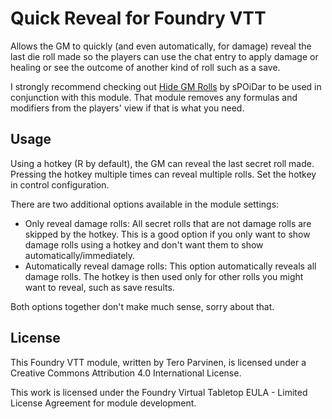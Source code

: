 # Quick Reveal for Foundry VTT

Allows the GM to quickly (and even automatically, for damage) reveal the last die roll made so the players can use the chat entry to apply damage or healing or see the outcome of another kind of roll such as a save.

I strongly recommend checking out [Hide GM Rolls](https://github.com/sPOiDar/fvtt-module-hide-gm-rolls) by sPOiDar to be used in conjunction with this module. That module removes any formulas and modifiers from the players' view if that is what you need.

## Usage

Using a hotkey (R by default), the GM can reveal the last secret roll made. Pressing the hotkey multiple times can reveal multiple rolls. Set the hotkey in control configuration.

There are two additional options available in the module settings:

- Only reveal damage rolls: All secret rolls that are not damage rolls are skipped by the hotkey. This is a good option if you only want to show damage rolls using a hotkey and don't want them to show automatically/immediately.
- Automatically reveal damage rolls: This option automatically reveals all damage rolls. The hotkey is then used only for other rolls you might want to reveal, such as save results.

Both options together don't make much sense, sorry about that.

## License

This Foundry VTT module, written by Tero Parvinen, is licensed under a Creative Commons Attribution 4.0 International License.

This work is licensed under the Foundry Virtual Tabletop EULA - Limited License Agreement for module development.
